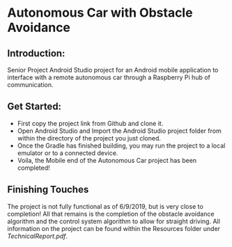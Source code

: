 # Autonomous Car with Obstacle Avoidance 
## Introduction:
Senior Project Android Studio project for an Android mobile application to interface with a remote autonomous car through a Raspberry Pi hub of communication. 
## Get Started: 
* First copy the project link from Github and clone it. 
* Open Android Studio and Import the Android Studio project folder from within the directory of the project you just cloned. 
* Once the Gradle has finished building, you may run the project to a local emulator or to a connected device. 
* Voila, the Mobile end of the Autonomous Car project has been completed! 
## Finishing Touches
The project is not fully functional as of 6/9/2019, but is very close to completion! All that remains is the completion of the obstacle avoidance algorithm and the control system algorithm to allow for straight driving. All information on the project can be found within the Resources folder under *TechnicalReport.pdf*. 
